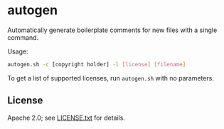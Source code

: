 autogen
=======

Automatically generate boilerplate comments for new files with a single command.

Usage:

```bash
autogen.sh -c [copyright holder] -l [license] [filename]
```

To get a list of supported licenses, run `autogen.sh` with no parameters.

License
-------

Apache 2.0; see [LICENSE.txt](LICENSE.txt) for details.
